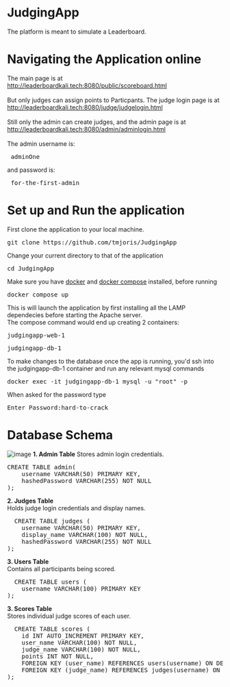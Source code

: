 # JudgingApp
The platform is meant to simulate a Leaderboard.<br>

# Navigating the Application online
The main page is at<br>
http://leaderboardkali.tech:8080/public/scoreboard.html<br><br>
But only judges can assign points to Particpants.
The judge login page is at<br>
http://leaderboardkali.tech:8080/judge/judgelogin.html  <br><br>
Still only the admin can create judges, and the admin page is at<br>
http://leaderboardkali.tech:8080/admin/adminlogin.html<br><br>
The admin username is:
<pre> adminOne</pre> 
and password is:
<pre> for-the-first-admin</pre>


# Set up and Run the application
First clone the application to your local machine.<br>
<pre>git clone https://github.com/tmjoris/JudgingApp</pre>
Change your current directory to that of the application
<pre>cd JudgingApp</pre>
Make sure you have [docker](https://docs.docker.com/engine/install/) and [docker compose](https://docs.docker.com/compose/install/) installed, before running
<pre>docker compose up</pre>
This is will launch the application by first installing all the LAMP dependecies before starting the Apache server.<br>
The compose command would end up creating 2 containers:
<pre>judgingapp-web-1</pre>
<pre>judgingapp-db-1</pre>
To make changes to the database once the app is running, you'd ssh into the judgingapp-db-1 container and run any relevant mysql commands
<pre>docker exec -it judgingapp-db-1 mysql -u "root" -p</pre>
When asked for the password type
<pre>Enter Password:hard-to-crack</pre>

# Database Schema
![image](https://github.com/user-attachments/assets/3582893b-7488-4bf3-a355-ad32e535825d)
<b>1. Admin Table</b>
Stores admin login credentials.<br>
<pre>
CREATE TABLE admin(
    username VARCHAR(50) PRIMARY KEY,
    hashedPassword VARCHAR(255) NOT NULL
);
</pre>
<b>2. Judges Table</b></br>
Holds judge login credentials and display names.
<pre>
  CREATE TABLE judges (
    username VARCHAR(50) PRIMARY KEY,
    display_name VARCHAR(100) NOT NULL,
    hashedPassword VARCHAR(255) NOT NULL
);
</pre>
<b>3. Users Table</b></br>
Contains all participants being scored.
<pre>
  CREATE TABLE users (
    username VARCHAR(100) PRIMARY KEY
);
</pre>
<b>3. Scores Table</b></br>
Stores individual judge scores of each user.
<pre>
  CREATE TABLE scores (
    id INT AUTO_INCREMENT PRIMARY KEY,
    user_name VARCHAR(100) NOT NULL,
    judge_name VARCHAR(100) NOT NULL,
    points INT NOT NULL,
    FOREIGN KEY (user_name) REFERENCES users(username) ON DELETE CASCADE,
    FOREIGN KEY (judge_name) REFERENCES judges(username) ON DELETE CASCADE
);
</pre>



